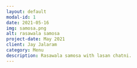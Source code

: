 ```yaml
---
layout: default
modal-id: 1
date: 2021-05-16
img: samosa.png
alt: rasawala samosa
project-date: May 2021
client: Jay Jalaram
category: Menu
description: Rasawala samosa with lasan chatni.
---
```


